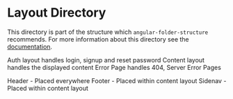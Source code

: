 Layout Directory
================

This directory is part of the structure which `angular-folder-structure`
recommends.  For more information about this directory see the
[documentation](https://angular-folder-structure.readthedocs.io/en/latest/layout.html).


Auth layout handles login, signup and reset password
Content layout handles the displayed content
Error Page handles 404, Server Error Pages

Header - Placed everywhere
Footer - Placed within content layout
Sidenav - Placed within content layout

